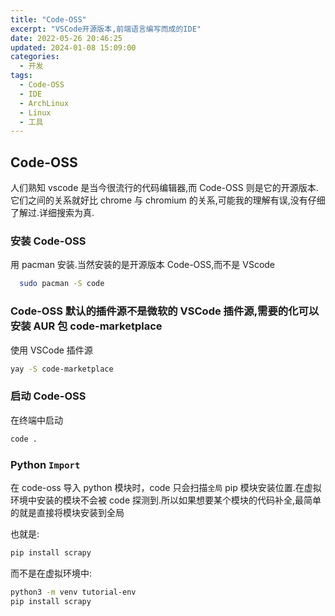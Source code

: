```yaml
---
title: "Code-OSS"
excerpt: "VSCode开源版本,前端语言编写而成的IDE"
date: 2022-05-26 20:46:25
updated: 2024-01-08 15:09:00
categories: 
  - 开发
tags:
  - Code-OSS
  - IDE
  - ArchLinux
  - Linux
  - 工具
---
```


## Code-OSS

人们熟知 vscode 是当今很流行的代码编辑器,而 Code-OSS 则是它的开源版本.它们之间的关系就好比 chrome 与 chromium 的关系,可能我的理解有误,没有仔细了解过.详细搜索为真.

### 安装 Code-OSS

用 pacman 安装.当然安装的是开源版本 Code-OSS,而不是 VScode

```bash
  sudo pacman -S code
```

### Code-OSS 默认的插件源不是微软的 VSCode 插件源,需要的化可以安装 AUR 包 code-marketplace

使用 VSCode 插件源

```bash
yay -S code-marketplace
```

### 启动 Code-OSS

在终端中启动

```bash
code .
```

### Python `Import`

在 code-oss 导入 python 模块时，code 只会扫描`全局` pip 模块安装位置.在虚拟环境中安装的模块不会被 code 探测到.所以如果想要某个模块的代码补全,最简单的就是直接将模块安装到全局

也就是:

```bash
pip install scrapy
```

而不是在虚拟环境中:

```bash
python3 -m venv tutorial-env
pip install scrapy
```
